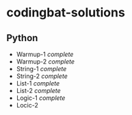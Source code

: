 # codingbat-solutions

## Python
* Warmup-1 *complete*
* Warmup-2 *complete*
* String-1 *complete*
* String-2 *complete*
* List-1 *complete*
* List-2 *complete*
* Logic-1 *complete*
* Locic-2